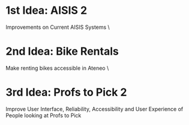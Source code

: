 # 1st Idea: AISIS 2
  Improvements on Current AISIS Systems \
# 2nd Idea: Bike Rentals 
  Make renting bikes accessible in Ateneo \
# 3rd Idea: Profs to Pick 2 
  Improve User Interface, Reliability, Accessibility and User Experience of People looking at Profs to Pick
